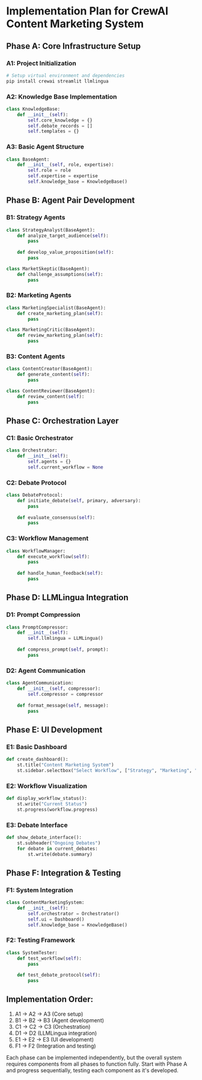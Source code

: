 # Implementation Plan for CrewAI Content Marketing System

## Phase A: Core Infrastructure Setup

### A1: Project Initialization
```python
# Setup virtual environment and dependencies
pip install crewai streamlit llmlingua
```

### A2: Knowledge Base Implementation
```python
class KnowledgeBase:
    def __init__(self):
        self.core_knowledge = {}
        self.debate_records = []
        self.templates = {}
```

### A3: Basic Agent Structure
```python
class BaseAgent:
    def __init__(self, role, expertise):
        self.role = role
        self.expertise = expertise
        self.knowledge_base = KnowledgeBase()
```

## Phase B: Agent Pair Development

### B1: Strategy Agents
```python
class StrategyAnalyst(BaseAgent):
    def analyze_target_audience(self):
        pass
    
    def develop_value_proposition(self):
        pass

class MarketSkeptic(BaseAgent):
    def challenge_assumptions(self):
        pass
```

### B2: Marketing Agents
```python
class MarketingSpecialist(BaseAgent):
    def create_marketing_plan(self):
        pass

class MarketingCritic(BaseAgent):
    def review_marketing_plan(self):
        pass
```

### B3: Content Agents
```python
class ContentCreator(BaseAgent):
    def generate_content(self):
        pass

class ContentReviewer(BaseAgent):
    def review_content(self):
        pass
```

## Phase C: Orchestration Layer

### C1: Basic Orchestrator
```python
class Orchestrator:
    def __init__(self):
        self.agents = {}
        self.current_workflow = None
```

### C2: Debate Protocol
```python
class DebateProtocol:
    def initiate_debate(self, primary, adversary):
        pass
    
    def evaluate_consensus(self):
        pass
```

### C3: Workflow Management
```python
class WorkflowManager:
    def execute_workflow(self):
        pass
    
    def handle_human_feedback(self):
        pass
```

## Phase D: LLMLingua Integration

### D1: Prompt Compression
```python
class PromptCompressor:
    def __init__(self):
        self.llmlingua = LLMLingua()
    
    def compress_prompt(self, prompt):
        pass
```

### D2: Agent Communication
```python
class AgentCommunication:
    def __init__(self, compressor):
        self.compressor = compressor
    
    def format_message(self, message):
        pass
```

## Phase E: UI Development

### E1: Basic Dashboard
```python
def create_dashboard():
    st.title("Content Marketing System")
    st.sidebar.selectbox("Select Workflow", ["Strategy", "Marketing", "Content"])
```

### E2: Workflow Visualization
```python
def display_workflow_status():
    st.write("Current Status")
    st.progress(workflow.progress)
```

### E3: Debate Interface
```python
def show_debate_interface():
    st.subheader("Ongoing Debates")
    for debate in current_debates:
        st.write(debate.summary)
```

## Phase F: Integration & Testing

### F1: System Integration
```python
class ContentMarketingSystem:
    def __init__(self):
        self.orchestrator = Orchestrator()
        self.ui = Dashboard()
        self.knowledge_base = KnowledgeBase()
```

### F2: Testing Framework
```python
class SystemTester:
    def test_workflow(self):
        pass
    
    def test_debate_protocol(self):
        pass
```

## Implementation Order:
1. A1 → A2 → A3 (Core setup)
2. B1 → B2 → B3 (Agent development)
3. C1 → C2 → C3 (Orchestration)
4. D1 → D2 (LLMLingua integration)
5. E1 → E2 → E3 (UI development)
6. F1 → F2 (Integration and testing)

Each phase can be implemented independently, but the overall system requires components from all phases to function fully. Start with Phase A and progress sequentially, testing each component as it's developed.